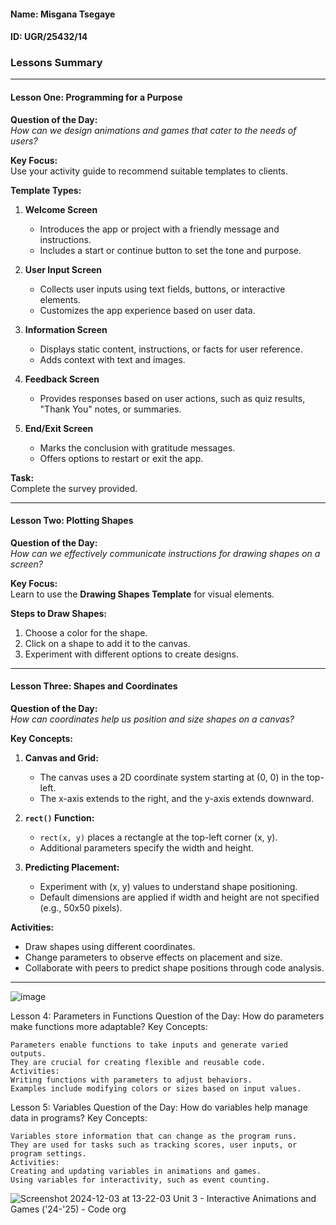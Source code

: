#### Name: Misgana Tsegaye

#### ID: UGR/25432/14


### **Lessons Summary**

---

#### **Lesson One: Programming for a Purpose**  
**Question of the Day:**  
*How can we design animations and games that cater to the needs of users?*  

**Key Focus:**  
Use your activity guide to recommend suitable templates to clients.  

**Template Types:**  

1. **Welcome Screen**  
   - Introduces the app or project with a friendly message and instructions.  
   - Includes a start or continue button to set the tone and purpose.  

2. **User Input Screen**  
   - Collects user inputs using text fields, buttons, or interactive elements.  
   - Customizes the app experience based on user data.  

3. **Information Screen**  
   - Displays static content, instructions, or facts for user reference.  
   - Adds context with text and images.  

4. **Feedback Screen**  
   - Provides responses based on user actions, such as quiz results, "Thank You" notes, or summaries.  

5. **End/Exit Screen**  
   - Marks the conclusion with gratitude messages.  
   - Offers options to restart or exit the app.  

**Task:**  
Complete the survey provided.  

---

#### **Lesson Two: Plotting Shapes**  
**Question of the Day:**  
*How can we effectively communicate instructions for drawing shapes on a screen?*  

**Key Focus:**  
Learn to use the **Drawing Shapes Template** for visual elements.  

**Steps to Draw Shapes:**  
1. Choose a color for the shape.  
2. Click on a shape to add it to the canvas.  
3. Experiment with different options to create designs.  

---

#### **Lesson Three: Shapes and Coordinates**  
**Question of the Day:**  
*How can coordinates help us position and size shapes on a canvas?*  

**Key Concepts:**  

1. **Canvas and Grid:**  
   - The canvas uses a 2D coordinate system starting at (0, 0) in the top-left.  
   - The x-axis extends to the right, and the y-axis extends downward.  

2. **`rect()` Function:**  
   - `rect(x, y)` places a rectangle at the top-left corner (x, y).  
   - Additional parameters specify the width and height.  

3. **Predicting Placement:**  
   - Experiment with (x, y) values to understand shape positioning.  
   - Default dimensions are applied if width and height are not specified (e.g., 50x50 pixels).  

**Activities:**  
- Draw shapes using different coordinates.  
- Change parameters to observe effects on placement and size.  
- Collaborate with peers to predict shape positions through code analysis.  

--- 
![image](https://github.com/user-attachments/assets/e04447b3-6fd4-4b59-9dcc-6fe7f32b685f)


Lesson 4: Parameters in Functions
Question of the Day: How do parameters make functions more adaptable?
Key Concepts:

    Parameters enable functions to take inputs and generate varied outputs.
    They are crucial for creating flexible and reusable code.
    Activities:
    Writing functions with parameters to adjust behaviors.
    Examples include modifying colors or sizes based on input values.

Lesson 5: Variables
Question of the Day: How do variables help manage data in programs?
Key Concepts:

    Variables store information that can change as the program runs.
    They are used for tasks such as tracking scores, user inputs, or program settings.
    Activities:
    Creating and updating variables in animations and games.
    Using variables for interactivity, such as event counting.


![Screenshot 2024-12-03 at 13-22-03 Unit 3 - Interactive Animations and Games ('24-'25) - Code org](https://github.com/user-attachments/assets/e0f41eb9-b86e-4d77-8a48-4cea31441ab9)

